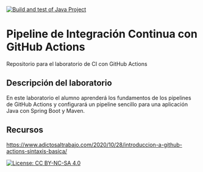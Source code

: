 [![Build and test of Java Project](https://github.com/ETSISI-EMS/ems2024-lab-1-3-ci-github-actions-EstelaAriasUPM/actions/workflows/main.yml/badge.svg)](https://github.com/ETSISI-EMS/ems2024-lab-1-3-ci-github-actions-EstelaAriasUPM/actions/workflows/main.yml)

# Pipeline de Integración Continua con GitHub Actions

Repositorio para el laboratorio de CI con GitHub Actions

## Descripción del laboratorio

En este laboratorio el alumno aprenderá los fundamentos de los pipelines de GitHub Actions y configurará un pipeline
sencillo para una aplicación Java con Spring Boot y Maven. 

## Recursos
https://www.adictosaltrabajo.com/2020/10/28/introduccion-a-github-actions-sintaxis-basica/

[![License: CC BY-NC-SA 4.0](https://img.shields.io/badge/License-CC_BY--NC--SA_4.0-lightgrey.svg)](https://creativecommons.org/licenses/by-nc-sa/4.0/)

